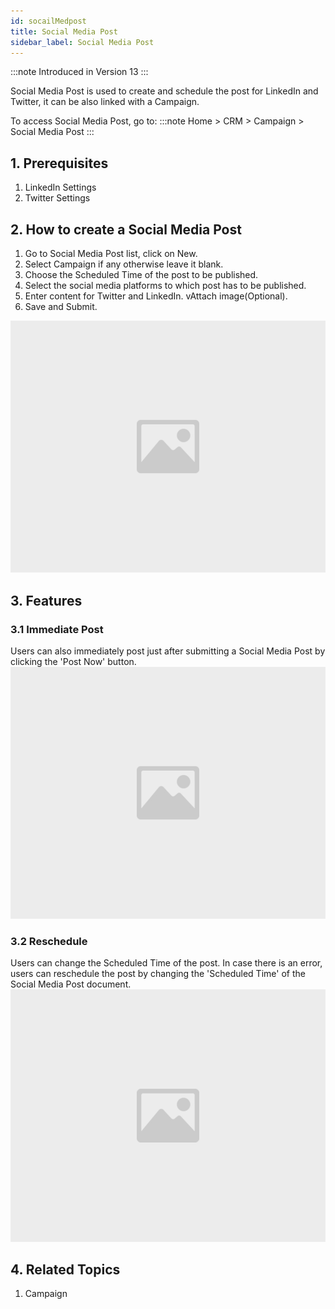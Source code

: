 ```yaml
---
id: socailMedpost
title: Social Media Post
sidebar_label: Social Media Post
---
```


:::note
Introduced in Version 13
:::

Social Media Post is used to create and schedule the post for LinkedIn and Twitter, it can be also linked with a Campaign.

To access Social Media Post, go to:
:::note
Home > CRM > Campaign > Social Media Post
:::

## 1. Prerequisites

1. LinkedIn Settings
1. Twitter Settings

## 2. How to create a Social Media Post

1. Go to Social Media Post list, click on New.
1. Select Campaign if any otherwise leave it blank.
1. Choose the Scheduled Time of the post to be published.
1. Select the social media platforms to which post has to be published.
1. Enter content for Twitter and LinkedIn.
   vAttach image(Optional).
1. Save and Submit.

![image](images/image.jpg)

## 3. Features

### 3.1 Immediate Post

Users can also immediately post just after submitting a Social Media Post by clicking the 'Post Now' button.
![image](images/image.jpg)

### 3.2 Reschedule

Users can change the Scheduled Time of the post. In case there is an error, users can reschedule the post by changing the 'Scheduled Time' of the Social Media Post document.
![image](images/image.jpg)

## 4. Related Topics

1. Campaign

